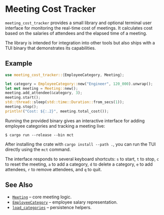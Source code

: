 # Meeting Cost Tracker

`meeting_cost_tracker` provides a small library and optional terminal user
interface for monitoring the real-time cost of meetings. It calculates cost
based on the salaries of attendees and the elapsed time of a meeting.

The library is intended for integration into other tools but also ships with a
TUI binary that demonstrates its capabilities.

## Example

```rust
use meeting_cost_tracker::{EmployeeCategory, Meeting};

let category = EmployeeCategory::new("Engineer", 120_000).unwrap();
let mut meeting = Meeting::new();
meeting.add_attendee(&category, 3);
meeting.start();
std::thread::sleep(std::time::Duration::from_secs(1));
meeting.stop();
println!("Cost: ${:.2}", meeting.total_cost());
```

Running the provided binary gives an interactive interface for adding employee
categories and tracking a meeting live:

```console
$ cargo run --release --bin mct
```

After installing the crate with `cargo install --path .`, you can run the TUI
directly using the `mct` command.

The interface responds to several keyboard shortcuts:
`s` to start, `t` to stop, `c` to reset the meeting, `a` to add a category,
`d` to delete a category, `e` to add attendees, `r` to remove attendees, and
`q` to quit.

## See Also

- [`Meeting`](src/meeting.rs) – core meeting logic.
- [`EmployeeCategory`](src/model.rs) – employee salary representation.
- [`load_categories`](src/storage.rs) – persistence helpers.

